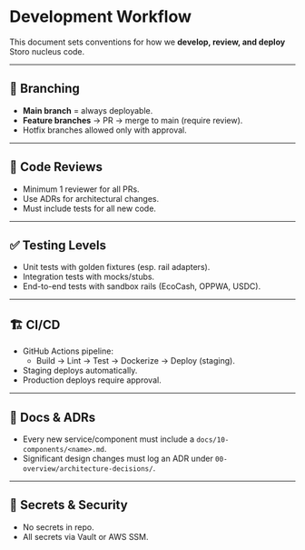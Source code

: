 # Development Workflow

This document sets conventions for how we **develop, review, and deploy** Storo nucleus code.

---

## 🔀 Branching
- **Main branch** = always deployable.
- **Feature branches** → PR → merge to main (require review).
- Hotfix branches allowed only with approval.

---

## 📝 Code Reviews
- Minimum 1 reviewer for all PRs.
- Use ADRs for architectural changes.
- Must include tests for all new code.

---

## ✅ Testing Levels
- Unit tests with golden fixtures (esp. rail adapters).
- Integration tests with mocks/stubs.
- End-to-end tests with sandbox rails (EcoCash, OPPWA, USDC).

---

## 🏗 CI/CD
- GitHub Actions pipeline:
  - Build → Lint → Test → Dockerize → Deploy (staging).
- Staging deploys automatically.
- Production deploys require approval.

---

## 📌 Docs & ADRs
- Every new service/component must include a `docs/10-components/<name>.md`.
- Significant design changes must log an ADR under `00-overview/architecture-decisions/`.

---

## 🔐 Secrets & Security
- No secrets in repo.
- All secrets via Vault or AWS SSM.
